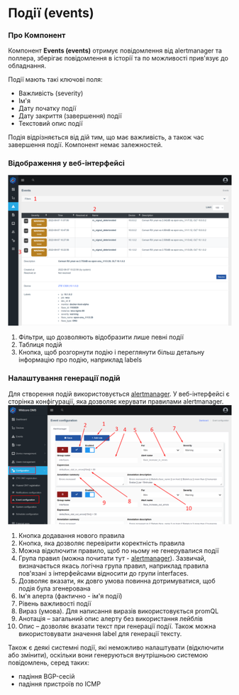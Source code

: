 # Події (events)
### Про Компонент
Компонент **Events (events)** отримує повідомлення від alertmanager та поллера, зберігає повідомлення в історії та по можливості прив'язує до обладнання.

Події мають такі ключові поля:

* Важливість (severity)
* Ім'я
* Дату початку події
* Дату закриття (завершення) події
* Текстовий опис події

Подія відрізняється від дій тим, що має важливість, а також час завершення події.
Компонент немає залежностей.

### Відображення у веб-інтерфейсі
![](../assets/show_events.png)

1. Фільтри, що дозволяють відобразити лише певні події
2. Таблиця подій
3. Кнопка, щоб розгорнути подію і переглянути більш детальну інформацію про подію, наприклад labels


### Налаштування генерації подій
Для створення подій використовується [alertmanager](https://prometheus.io/docs/alerting/latest/alertmanager/). У веб-інтерфейсі є сторінка конфігурації, яка дозволяє керувати правилами alertmanager.
![](../assets/event_configuration.png)

1. Кнопка додавання нового правила
2. Кнопка, яка дозволяє перевірити коректність правила
3. Можна відключити правило, щоб по ньому не генерувалися події
4. Група правил (можна почитати тут - [alertmanager](https://prometheus.io/docs/alerting/latest/alertmanager/)). Зазвичай, визначається якась логічна група правил, наприклад правила пов'язані з інтерфейсами відносити до групи interfaces.
5. Дозволяє вказати, як довго умова повинна дотримуватися, щоб подія була згенерована
6. Ім'я алерта (фактично - ім'я події)
7. Рівень важливості події
8. Вираз (умова). Для написання виразів використовується promQL
9. Анотація – загальний опис алерту без використання лейблів
10. Опис – дозволяє вказати текст при генерації події. Також можна використовувати значення label для генерації тексту.


Також є деякі системні події, які неможливо налаштувати (відключити або змінити), оскільки вони генеруються внутрішньою системою повідомлень, серед таких:

* падіння BGP-сесій
* падіння пристроїв по ICMP


